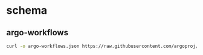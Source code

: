 # schema

## argo-workflows

```bash
curl -o argo-workflows.json https://raw.githubusercontent.com/argoproj/argo-workflows/master/api/jsonschema/schema.json
```
